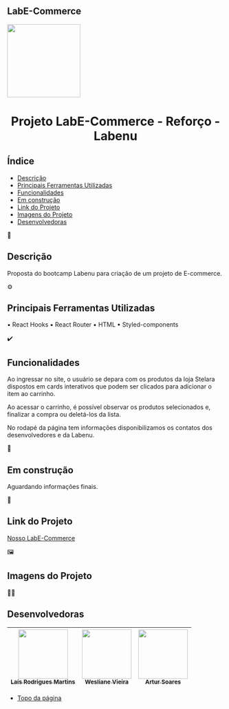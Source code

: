 ## LabE-Commerce


<img src="https://user-images.githubusercontent.com/104601856/182938210-ad35c7ab-f8a1-4305-93fc-909218c2a6a9.gif" width=170>


<h1 align="center"> Projeto LabE-Commerce - Reforço - Labenu </h1>



##  Índice 

* [Descrição](#descrição)
* [Principais Ferramentas Utilizadas](#principais-ferramentas-utilizadas)
* [Funcionalidades](#funcionalidades)
* [Em construção](#em-construção)
* [Link do Projeto](#link-do-projeto)
* [Imagens do Projeto](#imagens-do-projeto)
* [Desenvolvedoras](#desenvolvedoras)




💬
## Descrição 

Proposta do bootcamp Labenu para criação de um projeto de E-commerce.



⚙️
## Principais Ferramentas Utilizadas

▪ React Hooks
▪ React Router
▪ HTML
▪ Styled-components


✔️
## Funcionalidades

Ao ingressar no site, o usuário se depara com os produtos da loja Stelara dispostos em cards interativos que podem ser clicados para adicionar o item ao carrinho.  

Ao acessar o carrinho, é possível observar os produtos selecionados e, finalizar a compra ou deletá-los da lista. 

No rodapé da página tem informações disponibilizamos os contatos dos desenvolvedores e da Labenu.



🚧
## Em construção

Aguardando informações finais.



🔗
## Link do Projeto 
[Nosso LabE-Commerce](http://truthful-liquid.surge.sh/)



🖼️
## Imagens do Projeto



👩‍💻
## Desenvolvedoras

| [<img src="https://avatars.githubusercontent.com/laisrm" width=115><br><sub>Laís Rodrigues Martins</sub>](https://github.com/laisrm) |  [<img src="https://avatars.githubusercontent.com/weslianevieira" width=115><br><sub>Wesliane Vieira</sub>](https://github.com/weslianevieira) |  [<img src="https://avatars.githubusercontent.com/Artur-soares" width=115><br><sub>Artur Soares</sub>](https://github.com/Artur-soares) |
| :---: | :---: | :---: |




* [Topo da página](#labe-commerce)





